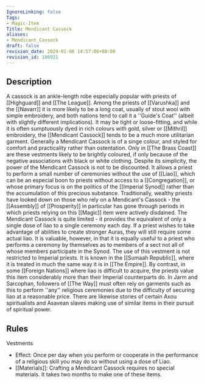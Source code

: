 ```yaml
---
IgnoreLinking: false
Tags:
- Magic-Item
Title: Mendicant Cassock
aliases:
- Mendicant_Cassock
draft: false
revision_date: 2024-01-06 14:57:06+00:00
revision_id: 106921
---
```


## Description
A cassock is an ankle-length robe especially popular with priests of [[Highguard]] and [[The League]]. Among the priests of [[Varushka]] and the [[Navarr]] it is more likely to be a long coat, usually of stout wool with simple embroidery, and both nations tend to call it a ''Guide's Coat'' (albeit with slightly different implications). It may be tight or loose-fitting, and while it is often sumptuously dyed in rich colours with gold, silver or [[Mithril]] embroidery, the [[Mendicant Cassock]] tends to be a much more utilitarian garment. Generally a Mendicant Cassock is of a singe colour, and styled for comfort and practicality rather than ostentation. Only in [[The Brass Coast]] are these vestments likely to be brightly coloured, if only because of the negative associations with black or white clothing.
Despite its simplicity, the power of the Mendicant Cassock is not to be discounted. It allows a priest to perform a small number of ceremonies without the use of [[Liao]], which can be an especial boon to priests without access to a [[Congregation]], or whose primary focus is on the politics of the [[Imperial Synod]] rather than the accumulation of this precious substance. Traditionally, wealthy priests have looked down on those who rely on a Mendicant's Cassock - the [[Assembly]] of [[Prosperity]] in particular has gone through periods in which priests relying on this [[Magic]] item were actively disdained.
The Mendicant Cassock is quite limited - it provides the equivalent of only a single dose of liao to a single ceremony each day. If a priest wishes to take advantage of abilities to create stronger Auras, they will still require some actual liao. It is valuable, however, in that it is equally useful to a priest who performs a ceremony by themselves as to members of a sect not all of whose members participate in the Synod.
The use of this vestment is not restricted to Imperial priests. It is known in the [[Sumaah Republic]], where it is treated in much the same way it is in [[The Empire]]. By contrast, in some [[Foreign Nations]] where liao is difficult to acquire, the priests value this item considerably more than their Imperial counterparts do. In Jarm and Sarcophan, followers of [[The Way]] must often rely on garments such as this to perform ''any'' religious ceremonies due to the difficulty of securing liao at a reasonable price. There are likewise stories of certain Axou spiritualists and Asavean slaves making use of similar items in their pursuit of spiritual power.
## Rules
Vestments
* Effect: Once per day when you perform or cooperate in the performance of a religious skill you may do so without using a dose of Liao.
* [[Materials]]: Crafting a Mendicant Cassock requires no special materials. It takes two months to make one of these items.